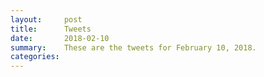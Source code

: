 ```yaml
---
layout:     post
title:      Tweets
date:       2018-02-10
summary:    These are the tweets for February 10, 2018.
categories:
---
```


